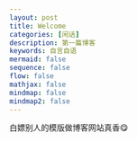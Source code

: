 ```yaml
---
layout: post
title: Welcome
categories: [闲话]
description: 第一篇博客
keywords: 自言自语
mermaid: false
sequence: false
flow: false
mathjax: false
mindmap: false
mindmap2: false
---
```



白嫖别人的模版做博客网站真香😋